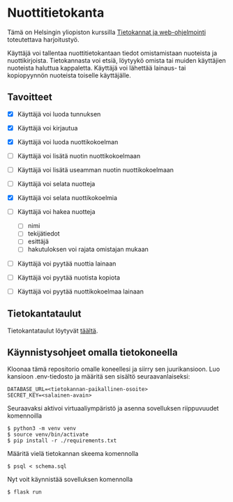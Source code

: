 # Nuottitietokanta

Tämä on Helsingin yliopiston kurssilla [Tietokannat ja web-ohjelmointi](https://hy-tsoha.github.io/materiaali/) toteutettava harjoitustyö.

Käyttäjä voi tallentaa nuottitietokantaan tiedot omistamistaan nuoteista ja nuottikirjoista. Tietokannasta voi etsiä, löytyykö omista tai muiden käyttäjien nuoteista haluttua kappaletta. Käyttäjä voi lähettää lainaus- tai kopiopyynnön nuoteista toiselle käyttäjälle.

## Tavoitteet

- [x] Käyttäjä voi luoda tunnuksen
- [x] Käyttäjä voi kirjautua

- [x] Käyttäjä voi luoda nuottikokoelman
- [ ] Käyttäjä voi lisätä nuotin nuottikokoelmaan
- [ ] Käyttäjä voi lisätä useamman nuotin nuottikokoelmaan
- [ ] Käyttäjä voi selata nuotteja
- [x] Käyttäjä voi selata nuottikokoelmia
- [ ] Käyttäjä voi hakea nuotteja
    - [ ] nimi
    - [ ] tekijätiedot
    - [ ] esittäjä
    - [ ] hakutuloksen voi rajata omistajan mukaan

- [ ] Käyttäjä voi pyytää nuottia lainaan
- [ ] Käyttäjä voi pyytää nuotista kopiota
- [ ] Käyttäjä voi pyytää nuottikokoelmaa lainaan

## Tietokantataulut

Tietokantataulut löytyvät [täältä](docs/database_tables.md).

## Käynnistysohjeet omalla tietokoneella

Kloonaa tämä repositorio omalle koneellesi ja siirry sen juurikansioon. Luo kansioon .env-tiedosto ja määritä sen sisältö seuraavanlaiseksi:

```
DATABASE_URL=<tietokannan-paikallinen-osoite>
SECRET_KEY=<salainen-avain>
```

Seuraavaksi aktivoi virtuaaliympäristö ja asenna sovelluksen riippuvuudet komennoilla

```
$ python3 -m venv venv
$ source venv/bin/activate
$ pip install -r ./requirements.txt
```

Määritä vielä tietokannan skeema komennolla

```
$ psql < schema.sql
```

Nyt voit käynnistää sovelluksen komennolla

```
$ flask run
```
